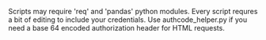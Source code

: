 Scripts may require 'req' and 'pandas' python modules.
Every script requres a bit of editing to include your credentials.
Use authcode_helper.py if you need a base 64 encoded authorization header for HTML requests.
